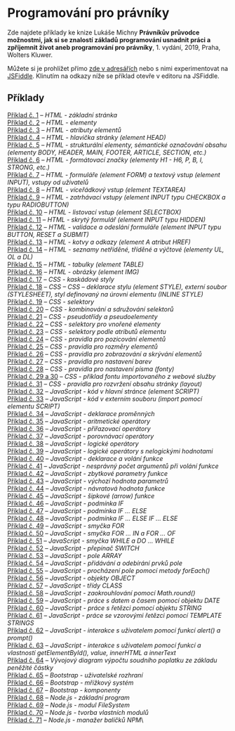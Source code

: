 # Programování pro právníky
Zde najdete příklady ke knize Lukáše Michny __Právníkův průvodce možnostmi, jak si se znalostí základů programování usnadnit práci a zpříjemnit život aneb programování pro právníky__, 1. vydání, 2019, Praha, Wolters Kluwer.

Můžete si je prohlížet přímo [zde v adresářích](/priklady/) nebo s nimi experimentovat na [JSFiddle](https://jsfiddle.net/). Klinutím na odkazy níže se příklad otevře v editoru na JSFiddle.

## Příklady
[Příklad č. 1](https://jsfiddle.net/gh/get/library/pure/mobeetle/programovani_pro_pravniky_2019/tree/master/priklady/priklad_01/) – 
_HTML - základní stránka_\
[Příklad č. 2](https://jsfiddle.net/gh/get/library/pure/mobeetle/programovani_pro_pravniky_2019/tree/master/priklady/priklad_02/) – 
_HTML - elementy_\
[Příklad č. 3](https://jsfiddle.net/gh/get/library/pure/mobeetle/programovani_pro_pravniky_2019/tree/master/priklady/priklad_03/) – 
_HTML - atributy elementů_\
[Příklad č. 4](https://jsfiddle.net/gh/get/library/pure/mobeetle/programovani_pro_pravniky_2019/tree/master/priklady/priklad_04/) – 
_HTML - hlavička stránky (element HEAD)_\
[Příklad č. 5](https://jsfiddle.net/gh/get/library/pure/mobeetle/programovani_pro_pravniky_2019/tree/master/priklady/priklad_05/) – 
_HTML - strukturální elementy, sémantické označování obsahu (elementy BODY, HEADER, MAIN, FOOTER, ARTICLE, SECTION, etc.)_\
[Příklad č. 6](https://jsfiddle.net/gh/get/library/pure/mobeetle/programovani_pro_pravniky_2019/tree/master/priklady/priklad_06/) – 
_HTML - formátovací značky (elementy H1 - H6, P, B, I, STRONG, etc.)_\
[Příklad č. 7](https://jsfiddle.net/gh/get/library/pure/mobeetle/programovani_pro_pravniky_2019/tree/master/priklady/priklad_07/) – 
_HTML - formuláře (element FORM) a textový vstup (element INPUT), vstupy od uživatelů_\
[Příklad č. 8](https://jsfiddle.net/gh/get/library/pure/mobeetle/programovani_pro_pravniky_2019/tree/master/priklady/priklad_08/) – 
_HTML - víceřádkový vstup (element TEXTAREA)_\
[Příklad č. 9](https://jsfiddle.net/gh/get/library/pure/mobeetle/programovani_pro_pravniky_2019/tree/master/priklady/priklad_09/) – 
_HTML - zatrhávací vstupy (element INPUT typu CHECKBOX a typu RADIOBUTTON)_\
[Příklad č. 10](https://jsfiddle.net/gh/get/library/pure/mobeetle/programovani_pro_pravniky_2019/tree/master/priklady/priklad_10/) – 
_HTML - listovací vstup (element SELECTBOX)_\
[Příklad č. 11](https://jsfiddle.net/gh/get/library/pure/mobeetle/programovani_pro_pravniky_2019/tree/master/priklady/priklad_11/) – 
_HTML - skrytý formulář (element INPUT typu HIDDEN)_\
[Příklad č. 12](https://jsfiddle.net/gh/get/library/pure/mobeetle/programovani_pro_pravniky_2019/tree/master/priklady/priklad_12/) – 
_HTML - validace a odeslání formuláře (element INPUT typu BUTTON, RESET a SUBMIT)_\
[Příklad č. 13](https://jsfiddle.net/gh/get/library/pure/mobeetle/programovani_pro_pravniky_2019/tree/master/priklady/priklad_13/) – 
_HTML - kotvy a odkazy (element A atribut HREF)_\
[Příklad č. 14](https://jsfiddle.net/gh/get/library/pure/mobeetle/programovani_pro_pravniky_2019/tree/master/priklady/priklad_14/) – 
_HTML - seznamy netříděné, tříděné a výčtové (elementy UL, OL a DL)_\
[Příklad č. 15](https://jsfiddle.net/gh/get/library/pure/mobeetle/programovani_pro_pravniky_2019/tree/master/priklady/priklad_15/) – 
_HTML - tabulky (element TABLE)_\
[Příklad č. 16](https://jsfiddle.net/gh/get/library/pure/mobeetle/programovani_pro_pravniky_2019/tree/master/priklady/priklad_16/) – 
_HTML - obrázky (element IMG)_\
[Příklad č. 17](https://jsfiddle.net/gh/get/library/pure/mobeetle/programovani_pro_pravniky_2019/tree/master/priklady/priklad_17/) – 
_CSS - kaskádové styly_\
[Příklad č. 18](https://jsfiddle.net/gh/get/library/pure/mobeetle/programovani_pro_pravniky_2019/tree/master/priklady/priklad_18/) – 
_CSS – CSS – deklarace stylu (element STYLE), externí soubor (STYLESHEET), styl definovaný na úrovni elementu (INLINE STYLE)_\
[Příklad č. 19](https://jsfiddle.net/gh/get/library/pure/mobeetle/programovani_pro_pravniky_2019/tree/master/priklady/priklad_19/) – 
_CSS - selektory_\
[Příklad č. 20](https://jsfiddle.net/gh/get/library/pure/mobeetle/programovani_pro_pravniky_2019/tree/master/priklady/priklad_20/) – 
_CSS - kombinování a sdružování selektorů_\
[Příklad č. 21](https://jsfiddle.net/gh/get/library/pure/mobeetle/programovani_pro_pravniky_2019/tree/master/priklady/priklad_21/) – 
_CSS - pseudotřídy a pseudoelementy_\
[Příklad č. 22](https://jsfiddle.net/gh/get/library/pure/mobeetle/programovani_pro_pravniky_2019/tree/master/priklady/priklad_22/) – 
_CSS - selektory pro vnořené elementy_\
[Příklad č. 23](https://jsfiddle.net/gh/get/library/pure/mobeetle/programovani_pro_pravniky_2019/tree/master/priklady/priklad_23/) – 
_CSS - selektory podle atributů elementu_\
[Příklad č. 24](https://jsfiddle.net/gh/get/library/pure/mobeetle/programovani_pro_pravniky_2019/tree/master/priklady/priklad_24/) – 
_CSS - pravidla pro pozicování elementů_\
[Příklad č. 25](https://jsfiddle.net/gh/get/library/pure/mobeetle/programovani_pro_pravniky_2019/tree/master/priklady/priklad_25/) – 
_CSS - pravidla pro rozměry elementů_\
[Příklad č. 26](https://jsfiddle.net/gh/get/library/pure/mobeetle/programovani_pro_pravniky_2019/tree/master/priklady/priklad_26/) – 
_CSS - pravidla pro zobrazování a skrývání elementů_\
[Příklad č. 27](https://jsfiddle.net/gh/get/library/pure/mobeetle/programovani_pro_pravniky_2019/tree/master/priklady/priklad_27/) – 
_CSS - pravidla pro nastavení barev_\
[Příklad č. 28](https://jsfiddle.net/gh/get/library/pure/mobeetle/programovani_pro_pravniky_2019/tree/master/priklady/priklad_28/) – 
_CSS - pravidla pro nastavení písma (fonty)_\
[Příklad č. 29 a 30](https://jsfiddle.net/gh/get/library/pure/mobeetle/programovani_pro_pravniky_2019/tree/master/priklady/priklad_29_30/) – 
_CSS - příklad fontu importovaného z webové služby_\
[Příklad č. 31](https://jsfiddle.net/gh/get/library/pure/mobeetle/programovani_pro_pravniky_2019/tree/master/priklady/priklad_31/) – 
_CSS - pravidla pro rozvržení obsahu stránky (layout)_\
[Příklad č. 32](https://jsfiddle.net/gh/get/library/pure/mobeetle/programovani_pro_pravniky_2019/tree/master/priklady/priklad_32/) – 
_JavaScript - kód v hlavní stránce (element SCRIPT)_\
[Příklad č. 33](https://jsfiddle.net/gh/get/library/pure/mobeetle/programovani_pro_pravniky_2019/tree/master/priklady/priklad_33/) – 
_JavaScript - kód v externím souboru (import pomocí elementu SCRIPT)_\
[Příklad č. 34](https://jsfiddle.net/gh/get/library/pure/mobeetle/programovani_pro_pravniky_2019/tree/master/priklady/priklad_34/) – 
_JavaScript - deklarace proměnných_\
[Příklad č. 35](https://jsfiddle.net/gh/get/library/pure/mobeetle/programovani_pro_pravniky_2019/tree/master/priklady/priklad_35/) – 
_JavaScript - aritmetické operátory_\
[Příklad č. 36](https://jsfiddle.net/gh/get/library/pure/mobeetle/programovani_pro_pravniky_2019/tree/master/priklady/priklad_36/) – 
_JavaScript - přiřazovací operátory_\
[Příklad č. 37](https://jsfiddle.net/gh/get/library/pure/mobeetle/programovani_pro_pravniky_2019/tree/master/priklady/priklad_37/) – 
_JavaScript - porovnávací operátory_\
[Příklad č. 38](https://jsfiddle.net/gh/get/library/pure/mobeetle/programovani_pro_pravniky_2019/tree/master/priklady/priklad_38/) – 
_JavaScript - logické operátory_\
[Příklad č. 39](https://jsfiddle.net/gh/get/library/pure/mobeetle/programovani_pro_pravniky_2019/tree/master/priklady/priklad_39/) – 
_JavaScript - logické operátory s nelogickými hodnotami_\
[Příklad č. 40](https://jsfiddle.net/gh/get/library/pure/mobeetle/programovani_pro_pravniky_2019/tree/master/priklady/priklad_40/) – 
_JavaScript - deklarace a volání funkce_\
[Příklad č. 41](https://jsfiddle.net/gh/get/library/pure/mobeetle/programovani_pro_pravniky_2019/tree/master/priklady/priklad_41/) – 
_JavaScript - nesprávný počet argumentů při volání funkce_\
[Příklad č. 42](https://jsfiddle.net/gh/get/library/pure/mobeetle/programovani_pro_pravniky_2019/tree/master/priklady/priklad_42/) – 
_JavaScript - zbytkové parametry funkce_\
[Příklad č. 43](https://jsfiddle.net/gh/get/library/pure/mobeetle/programovani_pro_pravniky_2019/tree/master/priklady/priklad_43/) – 
_JavaScript - výchozí hodnota parametrů_\
[Příklad č. 44](https://jsfiddle.net/gh/get/library/pure/mobeetle/programovani_pro_pravniky_2019/tree/master/priklady/priklad_44/) – 
_JavaScript - návratová hodnota funkce_\
[Příklad č. 45](https://jsfiddle.net/gh/get/library/pure/mobeetle/programovani_pro_pravniky_2019/tree/master/priklady/priklad_45/) – 
_JavaScript - šipkové (arrow) funkce_\
[Příklad č. 46](https://jsfiddle.net/gh/get/library/pure/mobeetle/programovani_pro_pravniky_2019/tree/master/priklady/priklad_46/) – 
_JavaScript - podmínka IF_\
[Příklad č. 47](https://jsfiddle.net/gh/get/library/pure/mobeetle/programovani_pro_pravniky_2019/tree/master/priklady/priklad_47/) – 
_JavaScript - podmínka IF ... ELSE_\
[Příklad č. 48](https://jsfiddle.net/gh/get/library/pure/mobeetle/programovani_pro_pravniky_2019/tree/master/priklady/priklad_48/) – 
_JavaScript - podmínka IF ... ELSE IF ... ELSE_\
[Příklad č. 49](https://jsfiddle.net/gh/get/library/pure/mobeetle/programovani_pro_pravniky_2019/tree/master/priklady/priklad_49/) – 
_JavaScript - smyčka FOR_\
[Příklad č. 50](https://jsfiddle.net/gh/get/library/pure/mobeetle/programovani_pro_pravniky_2019/tree/master/priklady/priklad_50/) – 
_JavaScript - smyčka FOR ... IN a FOR ... OF_\
[Příklad č. 51](https://jsfiddle.net/gh/get/library/pure/mobeetle/programovani_pro_pravniky_2019/tree/master/priklady/priklad_51/) – 
_JavaScript - smyčka WHILE a DO ... WHILE_\
[Příklad č. 52](https://jsfiddle.net/gh/get/library/pure/mobeetle/programovani_pro_pravniky_2019/tree/master/priklady/priklad_52/) – 
_JavaScript - přepínač SWITCH_\
[Příklad č. 53](https://jsfiddle.net/gh/get/library/pure/mobeetle/programovani_pro_pravniky_2019/tree/master/priklady/priklad_53/) – 
_JavaScript - pole ARRAY_\
[Příklad č. 54](https://jsfiddle.net/gh/get/library/pure/mobeetle/programovani_pro_pravniky_2019/tree/master/priklady/priklad_54/) – 
_JavaScript - přidávání a odebírání prvků pole_\
[Příklad č. 55](https://jsfiddle.net/gh/get/library/pure/mobeetle/programovani_pro_pravniky_2019/tree/master/priklady/priklad_55/) – 
_JavaScript - procházení pole pomocí metody forEach()_\
[Příklad č. 56](https://jsfiddle.net/gh/get/library/pure/mobeetle/programovani_pro_pravniky_2019/tree/master/priklady/priklad_56/) – 
_JavaScript - objekty OBJECT_\
[Příklad č. 57](https://jsfiddle.net/gh/get/library/pure/mobeetle/programovani_pro_pravniky_2019/tree/master/priklady/priklad_57/) – 
_JavaScript - třídy CLASS_\
[Příklad č. 58](https://jsfiddle.net/gh/get/library/pure/mobeetle/programovani_pro_pravniky_2019/tree/master/priklady/priklad_58/) – 
_JavaScript - zaokrouhlování pomocí Math.round()_\
[Příklad č. 59](https://jsfiddle.net/gh/get/library/pure/mobeetle/programovani_pro_pravniky_2019/tree/master/priklady/priklad_59/) – 
_JavaScript - práce s datem a časem pomocí objektu DATE_\
[Příklad č. 60](https://jsfiddle.net/gh/get/library/pure/mobeetle/programovani_pro_pravniky_2019/tree/master/priklady/priklad_60/) – 
_JavaScript - práce s řetězci pomocí objektu STRING_\
[Příklad č. 61](https://jsfiddle.net/gh/get/library/pure/mobeetle/programovani_pro_pravniky_2019/tree/master/priklady/priklad_61/) – 
_JavaScript - práce se vzorovými řetězci pomocí TEMPLATE STRINGS_\
[Příklad č. 62](https://jsfiddle.net/gh/get/library/pure/mobeetle/programovani_pro_pravniky_2019/tree/master/priklady/priklad_62/) – 
_JavaScript - interakce s uživatelem pomocí funkcí alert() a prompt()_\
[Příklad č. 63](https://jsfiddle.net/gh/get/library/pure/mobeetle/programovani_pro_pravniky_2019/tree/master/priklady/priklad_63/) – 
_JavaScript - interakce s uživatelem pomocí funkcí a vlastností getElementById(), value, innerHTML a innerText_\
[Příklad č. 64](https://jsfiddle.net/gh/get/library/pure/mobeetle/programovani_pro_pravniky_2019/tree/master/priklady/priklad_64/) – 
_Vývojový diagram výpočtu soudního poplatku ze základu peněžité částky_\
[Příklad č. 65](https://jsfiddle.net/gh/get/library/pure/mobeetle/programovani_pro_pravniky_2019/tree/master/priklady/priklad_65/) – 
_Bootstrap - uživatelské rozhraní_\
[Příklad č. 66](https://jsfiddle.net/gh/get/library/pure/mobeetle/programovani_pro_pravniky_2019/tree/master/priklady/priklad_66/) – 
_Bootstrap - mřížkový systém_\
[Příklad č. 67](https://jsfiddle.net/gh/get/library/pure/mobeetle/programovani_pro_pravniky_2019/tree/master/priklady/priklad_67/) – 
_Bootstrap - komponenty_\
[Příklad č. 68](https://jsfiddle.net/gh/get/library/pure/mobeetle/programovani_pro_pravniky_2019/tree/master/priklady/priklad_68/) – 
_Node.js - základní program_\
[Příklad č. 69](https://jsfiddle.net/gh/get/library/pure/mobeetle/programovani_pro_pravniky_2019/tree/master/priklady/priklad_69/) – 
_Node.js - modul FileSystem_\
[Příklad č. 70](https://jsfiddle.net/gh/get/library/pure/mobeetle/programovani_pro_pravniky_2019/tree/master/priklady/priklad_70/) – 
_Node.js - tvorba vlastních modulů_\
[Příklad č. 71](https://jsfiddle.net/gh/get/library/pure/mobeetle/programovani_pro_pravniky_2019/tree/master/priklady/priklad_71/) – 
_Node.js - manažer balíčků NPM_\